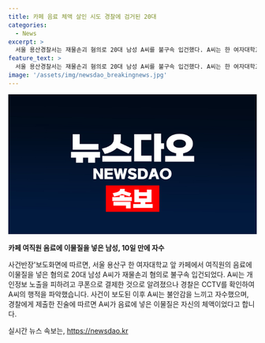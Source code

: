 ```yaml
---
title: 카페 음료 체액 살인 시도 경찰에 검거된 20대
categories:
  - News
excerpt: >
  서울 용산경찰서는 재물손괴 혐의로 20대 남성 A씨를 불구속 입건했다. A씨는 한 여자대학교 앞 카페에서 여직원의 음료에 체액을 넣은 혐의를 받는다. A씨는 CCTV를 피하려 쿠폰으로 결제하였으나, 경찰은 CCTV를 추적해 A씨의 카드 사용 명세를 확보했다. 사건 보도 후 불안해진 A씨는 자수했고, 이물질의 실체를 확인하기 위해 국립과학수사연구원에 의뢰했다.
feature_text: >
  서울 용산경찰서는 재물손괴 혐의로 20대 남성 A씨를 불구속 입건했다. A씨는 한 여자대학교 앞 카페에서 여직원의 음료에 체액을 넣은 혐의를 받는다. A씨는 CCTV를 피하려 쿠폰으로 결제하였으나, 경찰은 CCTV를 추적해 A씨의 카드 사용 명세를 확보했다. 사건 보도 후 불안해진 A씨는 자수했고, 이물질의 실체를 확인하기 위해 국립과학수사연구원에 의뢰했다.
image: '/assets/img/newsdao_breakingnews.jpg'
---
```


<p><img src="/assets/img/newsdao_breakingnews.jpg" alt="flaretime 속보" /></p>

<p><b>카페 여직원 음료에 이물질을 넣은 남성, 10일 만에 자수</b></p>

<p>사건반장'보도화면에 따르면, 서울 용산구 한 여자대학교 앞 카페에서 여직원의 음료에 이물질을 넣은 혐의로 20대 남성 A씨가 재물손괴 혐의로 불구속 입건되었다. A씨는 개인정보 노출을 피하려고 쿠폰으로 결제한 것으로 알려졌으나 경찰은 CCTV를 확인하여 A씨의 행적을 파악했습니다. 사건이 보도된 이후 A씨는 불안감을 느끼고 자수했으며, 경찰에게 제출한 진술에 따르면 A씨가 음료에 넣은 이물질은 자신의 체액이었다고 합니다.</p>

<p data-ke-size="size16"></p>
실시간 뉴스 속보는, <a href="https://newsdao.kr" rel="dofollow">https://newsdao.kr</a>


